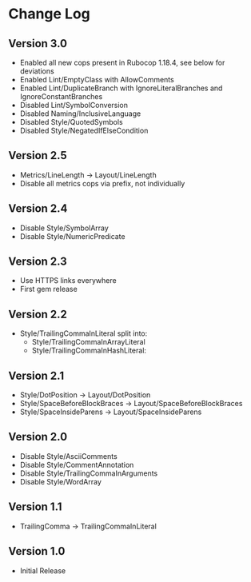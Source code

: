 # Change Log

## Version 3.0

- Enabled all new cops present in Rubocop 1.18.4, see below for deviations
- Enabled Lint/EmptyClass with AllowComments
- Enabled Lint/DuplicateBranch with IgnoreLiteralBranches and IgnoreConstantBranches
- Disabled Lint/SymbolConversion
- Disabled Naming/InclusiveLanguage
- Disabled Style/QuotedSymbols
- Disabled Style/NegatedIfElseCondition

## Version 2.5

- Metrics/LineLength -> Layout/LineLength
- Disable all metrics cops via prefix, not individually

## Version 2.4

- Disable Style/SymbolArray
- Disable Style/NumericPredicate

## Version 2.3

- Use HTTPS links everywhere
- First gem release

## Version 2.2

- Style/TrailingCommaInLiteral split into:
  - Style/TrailingCommaInArrayLiteral
  - Style/TrailingCommaInHashLiteral:

## Version 2.1

- Style/DotPosition             -> Layout/DotPosition
- Style/SpaceBeforeBlockBraces  -> Layout/SpaceBeforeBlockBraces
- Style/SpaceInsideParens       -> Layout/SpaceInsideParens

## Version 2.0

- Disable Style/AsciiComments
- Disable Style/CommentAnnotation
- Disable Style/TrailingCommaInArguments
- Disable Style/WordArray

## Version 1.1

- TrailingComma -> TrailingCommaInLiteral

## Version 1.0

- Initial Release
